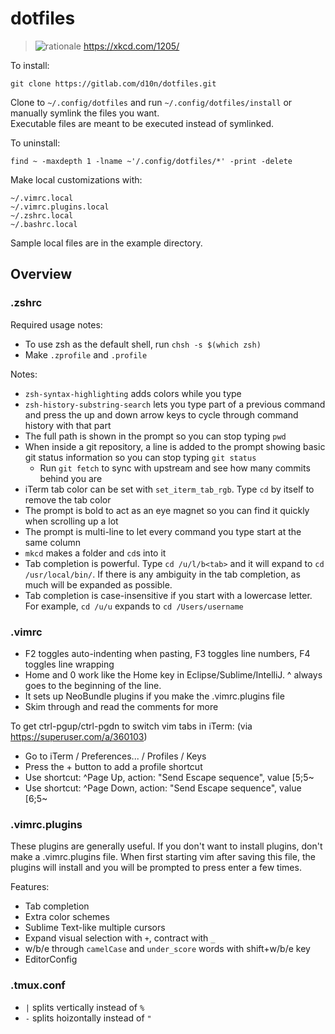 # dotfiles

> ![rationale](https://imgs.xkcd.com/comics/is_it_worth_the_time.png)
> https://xkcd.com/1205/

To install:

    git clone https://gitlab.com/d10n/dotfiles.git

Clone to `~/.config/dotfiles` and run `~/.config/dotfiles/install` or manually symlink the files you want.  
Executable files are meant to be executed instead of symlinked.

To uninstall:  

    find ~ -maxdepth 1 -lname ~'/.config/dotfiles/*' -print -delete

Make local customizations with:

    ~/.vimrc.local
    ~/.vimrc.plugins.local
    ~/.zshrc.local
    ~/.bashrc.local

Sample local files are in the example directory.

## Overview

### .zshrc

Required usage notes:

 * To use zsh as the default shell, run `chsh -s $(which zsh)`
 * Make `.zprofile` and `.profile`


Notes:

 * `zsh-syntax-highlighting` adds colors while you type
 * `zsh-history-substring-search` lets you type part of a previous command and press the up and down arrow keys to cycle through command history with that part
 * The full path is shown in the prompt so you can stop typing `pwd`
 * When inside a git repository, a line is added to the prompt showing basic git status information so you can stop typing `git status`
    * Run `git fetch` to sync with upstream and see how many commits behind you are
 * iTerm tab color can be set with `set_iterm_tab_rgb`. Type `cd` by itself to remove the tab color
 * The prompt is bold to act as an eye magnet so you can find it quickly when scrolling up a lot
 * The prompt is multi-line to let every command you type start at the same column
 * `mkcd` makes a folder and `cd`s into it
 * Tab completion is powerful. Type `cd /u/l/b<tab>` and it will expand to `cd /usr/local/bin/`. If there is any ambiguity in the tab completion, as much will be expanded as possible.
 * Tab completion is case-insensitive if you start with a lowercase letter. For example, `cd /u/u` expands to `cd /Users/username`


### .vimrc

 * F2 toggles auto-indenting when pasting, F3 toggles line numbers, F4 toggles line wrapping
 * Home and 0 work like the Home key in Eclipse/Sublime/IntelliJ. ^ always goes to the beginning of the line.
 * It sets up NeoBundle plugins if you make the .vimrc.plugins file
 * Skim through and read the comments for more

To get ctrl-pgup/ctrl-pgdn to switch vim tabs in iTerm: (via https://superuser.com/a/360103)
 * Go to iTerm / Preferences... / Profiles / Keys
 * Press the + button to add a profile shortcut
 * Use shortcut: ^Page Up, action: "Send Escape sequence", value [5;5~
 * Use shortcut: ^Page Down, action: "Send Escape sequence", value [6;5~

### .vimrc.plugins

These plugins are generally useful. If you don't want to install plugins, don't make a .vimrc.plugins file. When first starting vim after saving this file, the plugins will install and you will be prompted to press enter a few times.

Features:

 * Tab completion
 * Extra color schemes
 * Sublime Text-like multiple cursors
 * Expand visual selection with `+`, contract with `_`
 * w/b/e through `camelCase` and `under_score` words with shift+w/b/e key
 * EditorConfig

### .tmux.conf

 * `|` splits vertically instead of `%`
 * `-` splits hoizontally instead of `"`

